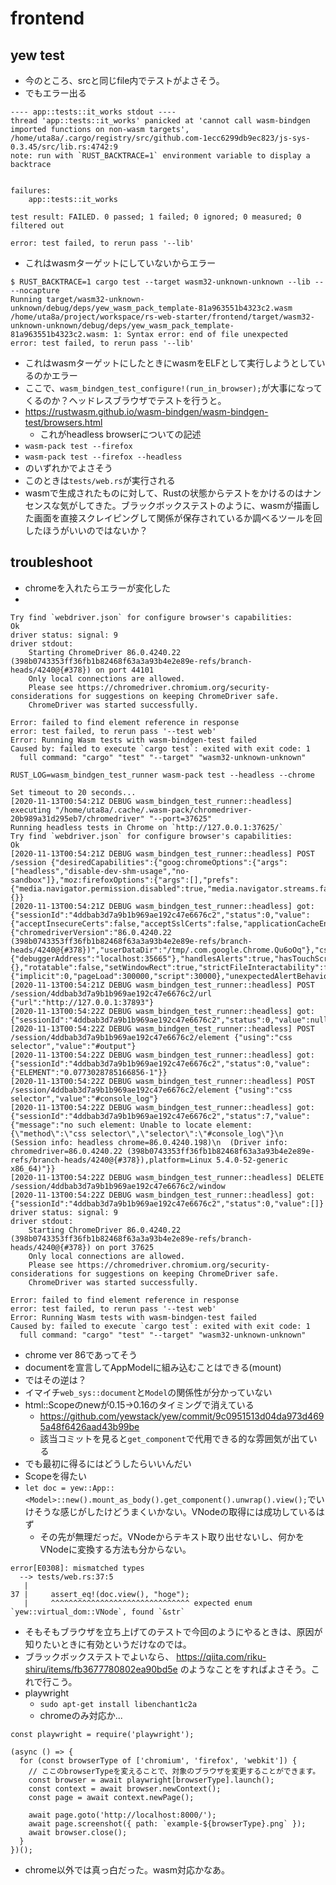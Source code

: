 # frontend
## yew test
- 今のところ、srcと同じfile内でテストがよさそう。
- でもエラー出る

```
---- app::tests::it_works stdout ----
thread 'app::tests::it_works' panicked at 'cannot call wasm-bindgen imported functions on non-wasm targets', /home/uta8a/.cargo/registry/src/github.com-1ecc6299db9ec823/js-sys-0.3.45/src/lib.rs:4742:9
note: run with `RUST_BACKTRACE=1` environment variable to display a backtrace


failures:
    app::tests::it_works

test result: FAILED. 0 passed; 1 failed; 0 ignored; 0 measured; 0 filtered out

error: test failed, to rerun pass '--lib'
```
- これはwasmターゲットにしていないからエラー

```
$ RUST_BACKTRACE=1 cargo test --target wasm32-unknown-unknown --lib -- --nocapture 
Running target/wasm32-unknown-unknown/debug/deps/yew_wasm_pack_template-81a963551b4323c2.wasm
/home/uta8a/project/workspace/rs-web-starter/frontend/target/wasm32-unknown-unknown/debug/deps/yew_wasm_pack_template-81a963551b4323c2.wasm: 1: Syntax error: end of file unexpected
error: test failed, to rerun pass '--lib'
```

- これはwasmターゲットにしたときにwasmをELFとして実行しようとしているのかエラー
- ここで、``wasm_bindgen_test_configure!(run_in_browser);``が大事になってくるのか？ヘッドレスブラウザでテストを行うと。
- https://rustwasm.github.io/wasm-bindgen/wasm-bindgen-test/browsers.html
  - これがheadless browserについての記述
- ``wasm-pack test --firefox``
- ``wasm-pack test --firefox --headless``
- のいずれかでよさそう
- このときは``tests/web.rs``が実行される
- wasmで生成されたものに対して、Rustの状態からテストをかけるのはナンセンスな気がしてきた。ブラックボックステストのように、wasmが描画した画面を直接スクレイピングして関係が保存されているか調べるツールを回したほうがいいのではないか？


## troubleshoot
- chromeを入れたらエラーが変化した
- 
```
Try find `webdriver.json` for configure browser's capabilities:
Ok
driver status: signal: 9                          
driver stdout:
    Starting ChromeDriver 86.0.4240.22 (398b0743353ff36fb1b82468f63a3a93b4e2e89e-refs/branch-heads/4240@{#378}) on port 44101
    Only local connections are allowed.
    Please see https://chromedriver.chromium.org/security-considerations for suggestions on keeping ChromeDriver safe.
    ChromeDriver was started successfully.

Error: failed to find element reference in response
error: test failed, to rerun pass '--test web'
Error: Running Wasm tests with wasm-bindgen-test failed
Caused by: failed to execute `cargo test`: exited with exit code: 1
  full command: "cargo" "test" "--target" "wasm32-unknown-unknown"
```

```
RUST_LOG=wasm_bindgen_test_runner wasm-pack test --headless --chrome
```

```
Set timeout to 20 seconds...
[2020-11-13T00:54:21Z DEBUG wasm_bindgen_test_runner::headless] executing "/home/uta8a/.cache/.wasm-pack/chromedriver-20b989a31d295eb7/chromedriver" "--port=37625"
Running headless tests in Chrome on `http://127.0.0.1:37625/`
Try find `webdriver.json` for configure browser's capabilities:
Ok
[2020-11-13T00:54:21Z DEBUG wasm_bindgen_test_runner::headless] POST /session {"desiredCapabilities":{"goog:chromeOptions":{"args":["headless","disable-dev-shm-usage","no-sandbox"]},"moz:firefoxOptions":{"args":[],"prefs":{"media.navigator.permission.disabled":true,"media.navigator.streams.fake":true}}},"requiredCapabilities":{}}
[2020-11-13T00:54:21Z DEBUG wasm_bindgen_test_runner::headless] got: {"sessionId":"4ddbab3d7a9b1b969ae192c47e6676c2","status":0,"value":{"acceptInsecureCerts":false,"acceptSslCerts":false,"applicationCacheEnabled":false,"browserConnectionEnabled":false,"browserName":"chrome","chrome":{"chromedriverVersion":"86.0.4240.22 (398b0743353ff36fb1b82468f63a3a93b4e2e89e-refs/branch-heads/4240@{#378})","userDataDir":"/tmp/.com.google.Chrome.Qu6oOq"},"cssSelectorsEnabled":true,"databaseEnabled":false,"goog:chromeOptions":{"debuggerAddress":"localhost:35665"},"handlesAlerts":true,"hasTouchScreen":false,"javascriptEnabled":true,"locationContextEnabled":true,"mobileEmulationEnabled":false,"nativeEvents":true,"networkConnectionEnabled":false,"pageLoadStrategy":"normal","platform":"Linux","proxy":{},"rotatable":false,"setWindowRect":true,"strictFileInteractability":false,"takesHeapSnapshot":true,"takesScreenshot":true,"timeouts":{"implicit":0,"pageLoad":300000,"script":30000},"unexpectedAlertBehaviour":"ignore","version":"86.0.4240.198","webStorageEnabled":true,"webauthn:virtualAuthenticators":true}}
[2020-11-13T00:54:21Z DEBUG wasm_bindgen_test_runner::headless] POST /session/4ddbab3d7a9b1b969ae192c47e6676c2/url {"url":"http://127.0.0.1:37893"}
[2020-11-13T00:54:22Z DEBUG wasm_bindgen_test_runner::headless] got: {"sessionId":"4ddbab3d7a9b1b969ae192c47e6676c2","status":0,"value":null}
[2020-11-13T00:54:22Z DEBUG wasm_bindgen_test_runner::headless] POST /session/4ddbab3d7a9b1b969ae192c47e6676c2/element {"using":"css selector","value":"#output"}
[2020-11-13T00:54:22Z DEBUG wasm_bindgen_test_runner::headless] got: {"sessionId":"4ddbab3d7a9b1b969ae192c47e6676c2","status":0,"value":{"ELEMENT":"0.0773028785166856-1"}}
[2020-11-13T00:54:22Z DEBUG wasm_bindgen_test_runner::headless] POST /session/4ddbab3d7a9b1b969ae192c47e6676c2/element {"using":"css selector","value":"#console_log"}
[2020-11-13T00:54:22Z DEBUG wasm_bindgen_test_runner::headless] got: {"sessionId":"4ddbab3d7a9b1b969ae192c47e6676c2","status":7,"value":{"message":"no such element: Unable to locate element: {\"method\":\"css selector\",\"selector\":\"#console_log\"}\n  (Session info: headless chrome=86.0.4240.198)\n  (Driver info: chromedriver=86.0.4240.22 (398b0743353ff36fb1b82468f63a3a93b4e2e89e-refs/branch-heads/4240@{#378}),platform=Linux 5.4.0-52-generic x86_64)"}}
[2020-11-13T00:54:22Z DEBUG wasm_bindgen_test_runner::headless] DELETE /session/4ddbab3d7a9b1b969ae192c47e6676c2/window
[2020-11-13T00:54:22Z DEBUG wasm_bindgen_test_runner::headless] got: {"sessionId":"4ddbab3d7a9b1b969ae192c47e6676c2","status":0,"value":[]}
driver status: signal: 9                          
driver stdout:
    Starting ChromeDriver 86.0.4240.22 (398b0743353ff36fb1b82468f63a3a93b4e2e89e-refs/branch-heads/4240@{#378}) on port 37625
    Only local connections are allowed.
    Please see https://chromedriver.chromium.org/security-considerations for suggestions on keeping ChromeDriver safe.
    ChromeDriver was started successfully.

Error: failed to find element reference in response
error: test failed, to rerun pass '--test web'
Error: Running Wasm tests with wasm-bindgen-test failed
Caused by: failed to execute `cargo test`: exited with exit code: 1
  full command: "cargo" "test" "--target" "wasm32-unknown-unknown"
```
- chrome ver 86であってそう
- documentを宣言してAppModelに組み込むことはできる(mount)
- ではその逆は？
- イマイチ``web_sys::document``と``Model``の関係性が分かっていない
- html::Scopeのnewが0.15->0.16のタイミングで消えている
  - https://github.com/yewstack/yew/commit/9c0951513d04da973d4695a48f6426aad43b99be
  - 該当コミットを見ると``get_component``で代用できる的な雰囲気が出ている
- でも最初に得るにはどうしたらいいんだい
- Scopeを得たい
- ``let doc = yew::App::<Model>::new().mount_as_body().get_component().unwrap().view();``でいけそうな感じがしたけどうまくいかない。VNodeの取得には成功しているはず
  - その先が無理だっだ。VNodeからテキスト取り出せないし、何かをVNodeに変換する方法も分からない。

```
error[E0308]: mismatched types
  --> tests/web.rs:37:5
   |
37 |     assert_eq!(doc.view(), "hoge");
   |     ^^^^^^^^^^^^^^^^^^^^^^^^^^^^^^^ expected enum `yew::virtual_dom::VNode`, found `&str`
```
- そもそもブラウザを立ち上げてのテストで今回のようにやるときは、原因が知りたいときに有効というだけなのでは。
- ブラックボックステストでよいなら、 https://qiita.com/riku-shiru/items/fb3677780802ea90bd5e のようなことをすればよさそう。これで行こう。
- playwright
  - ``sudo apt-get install libenchant1c2a``
  - chromeのみ対応か...
```
const playwright = require('playwright');

(async () => {
  for (const browserType of ['chromium', 'firefox', 'webkit']) {
    // ここのbrowserTypeを変えることで、対象のブラウザを変更することができます。
    const browser = await playwright[browserType].launch();
    const context = await browser.newContext();
    const page = await context.newPage();

    await page.goto('http://localhost:8000/');
    await page.screenshot({ path: `example-${browserType}.png` });
    await browser.close();
  }
})();
```
- chrome以外では真っ白だった。wasm対応かなあ。